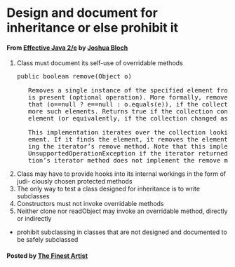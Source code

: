 # Design and document for inheritance or else prohibit it

#### From <u>[Effective Java 2/e](https://books.google.co.kr/books/about/Effective_Java.html?id=ka2VUBqHiWkC&hl=en)</u> by <u>[Joshua Bloch](https://en.wikipedia.org/wiki/Joshua_Bloch)</u>

1. Class must document its self-use of overridable methods
   <pre class="prettyprint">
   public boolean remove(Object o)

      Removes a single instance of the specified element from this collection, if it
      is present (optional operation). More formally, removes an element e such
      that (o==null ? e==null : o.equals(e)), if the collection contains one or
      more such elements. Returns true if the collection contained the specified
      element (or equivalently, if the collection changed as a result of the call).

      This implementation iterates over the collection looking for the specified el-
      ement. If it finds the element, it removes the element from the collection us-
      ing the iterator’s remove method. Note that this implementation throws an
      UnsupportedOperationException if the iterator returned by this collec-
      tion’s iterator method does not implement the remove method.
   </pre>
2. Class may have to provide hooks into its internal workings in the form of judi- ciously chosen protected methods
3. The only way to test a class designed for inheritance is to write subclasses
4. Constructors must not invoke overridable methods
5. Neither clone nor readObject may invoke an overridable method, directly or indirectly

* prohibit subclassing in classes that are not designed and documented to be safely subclassed

#### Posted by <u>[The Finest Artist](http://thefinestartist.com)</u>
